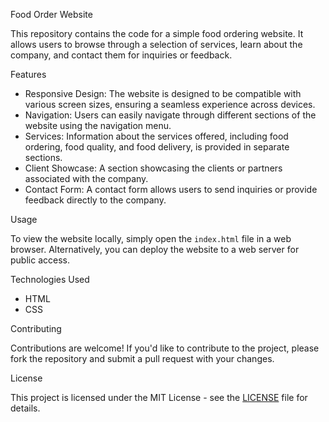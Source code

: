 Food Order Website

This repository contains the code for a simple food ordering website. It allows users to browse through a selection of services, learn about the company, and contact them for inquiries or feedback.

Features

- Responsive Design: The website is designed to be compatible with various screen sizes, ensuring a seamless experience across devices.
- Navigation: Users can easily navigate through different sections of the website using the navigation menu.
- Services: Information about the services offered, including food ordering, food quality, and food delivery, is provided in separate sections.
- Client Showcase: A section showcasing the clients or partners associated with the company.
- Contact Form: A contact form allows users to send inquiries or provide feedback directly to the company.

Usage

To view the website locally, simply open the `index.html` file in a web browser. Alternatively, you can deploy the website to a web server for public access.

 Technologies Used

- HTML
- CSS

Contributing

Contributions are welcome! If you'd like to contribute to the project, please fork the repository and submit a pull request with your changes.

License

This project is licensed under the MIT License - see the [LICENSE](LICENSE) file for details.

